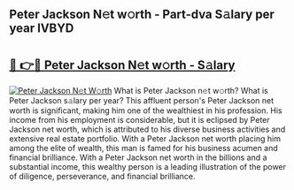 ## Peter Jackson N𝚎t w𝚘rth - Part-dva S𝚊lary per year lVBYD

# <h2><a href="http://gc1hk2.nevu.top/?p=Peter+Jackson">🔗 👉🔴 Peter Jackson N𝚎t w𝚘rth - S𝚊lary</a></h2>

[![Peter Jackson N𝚎t W𝚘rth](https://i.imgur.com/Oavwk0R.jpeg)](http://gc1hk2.nevu.top/?p=Peter+Jackson)
What is Peter Jackson n𝚎t w𝚘rth? What is Peter Jackson s𝚊lary per year?
This affluent person's Peter Jackson net worth is significant, making him one of the wealthiest in his profession. His income from his employment is considerable, but it is eclipsed by Peter Jackson net worth, which is attributed to his diverse business activities and extensive real estate portfolio. With a Peter Jackson net worth placing him among the elite of wealth, this man is famed for his business acumen and financial brilliance. With a Peter Jackson net worth in the billions and a substantial income, this wealthy person is a leading illustration of the power of diligence, perseverance, and financial brilliance.
